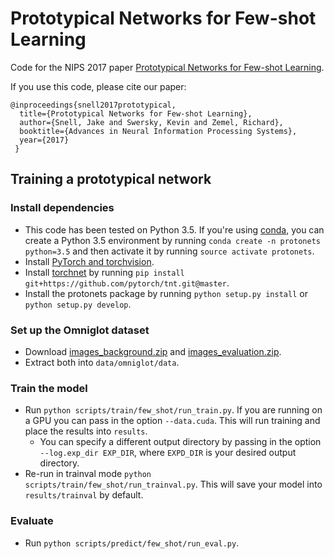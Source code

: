 # Prototypical Networks for Few-shot Learning

Code for the NIPS 2017 paper [Prototypical Networks for Few-shot Learning](http://papers.nips.cc/paper/6996-prototypical-networks-for-few-shot-learning.pdf).

If you use this code, please cite our paper:

```
@inproceedings{snell2017prototypical,
  title={Prototypical Networks for Few-shot Learning},
  author={Snell, Jake and Swersky, Kevin and Zemel, Richard},
  booktitle={Advances in Neural Information Processing Systems},
  year={2017}
 }
 ```

## Training a prototypical network

### Install dependencies

* This code has been tested on Python 3.5. If you're using [conda](https://conda.io/docs/), you can create a Python 3.5 environment by running `conda create -n protonets python=3.5` and then activate it by running `source activate protonets`.
* Install [PyTorch and torchvision](http://pytorch.org/).
* Install [torchnet](https://github.com/pytorch/tnt) by running `pip install git+https://github.com/pytorch/tnt.git@master`.
* Install the protonets package by running `python setup.py install` or `python setup.py develop`.

### Set up the Omniglot dataset

* Download [images_background.zip](https://github.com/brendenlake/omniglot/blob/master/python/images_background.zip?raw=true) and [images_evaluation.zip](https://github.com/brendenlake/omniglot/blob/master/python/images_evaluation.zip?raw=true).
* Extract both into `data/omniglot/data`.

### Train the model

* Run `python scripts/train/few_shot/run_train.py`. If you are running on a GPU you can pass in the option `--data.cuda`. This will run training and place the results into `results`.
  * You can specify a different output directory by passing in the option `--log.exp_dir EXP_DIR`, where `EXPD_DIR` is your desired output directory.
* Re-run in trainval mode `python scripts/train/few_shot/run_trainval.py`. This will save your model into `results/trainval` by default.

### Evaluate

* Run `python scripts/predict/few_shot/run_eval.py`.
